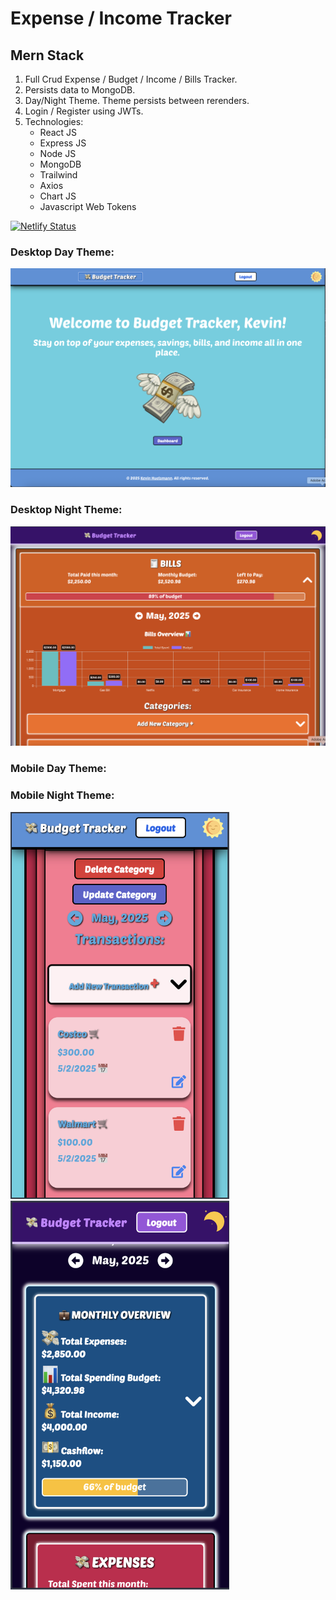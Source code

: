 # Expense / Income Tracker

## Mern Stack

1. Full Crud Expense / Budget / Income / Bills Tracker.
2. Persists data to MongoDB.
3. Day/Night Theme. Theme persists between rerenders.
4. Login / Register using JWTs.
5. Technologies:
   - React JS
   - Express JS
   - Node JS
   - MongoDB
   - Trailwind
   - Axios
   - Chart JS
   - Javascript Web Tokens

[![Netlify Status](https://api.netlify.com/api/v1/badges/3c16c6ea-8f0a-407c-bea4-f4f1ff4b446a/deploy-status)](https://app.netlify.com/sites/budget-tracker-mern/deploys)

### Desktop Day Theme:

![alt text](/client/public/Desktop1.png)

### Desktop Night Theme:

![alt text](/client/public/Desktop2.png)

### Mobile Day Theme:

### Mobile Night Theme:

<img src="/client/public/Day-Mobile.png" width="350" /> <img src="/client/public/Night-Mobile.png" width="350" />
